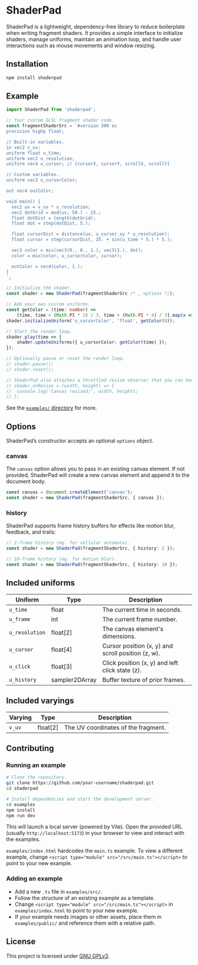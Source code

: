 # ShaderPad

ShaderPad is a lightweight, dependency-free library to reduce boilerplate when writing fragment shaders. It provides a simple interface to initialize shaders, manage uniforms, maintain an animation loop, and handle user interactions such as mouse movements and window resizing.

## Installation

```bash
npm install shaderpad
```

## Example

```typescript
import ShaderPad from 'shaderpad';

// Your custom GLSL fragment shader code.
const fragmentShaderSrc = `#version 300 es
precision highp float;

// Built-in variables.
in vec2 v_uv;
uniform float u_time;
uniform vec2 u_resolution;
uniform vec4 u_cursor; // [cursorX, cursorY, scrollX, scrollY]

// Custom variables.
uniform vec3 u_cursorColor;

out vec4 outColor;

void main() {
  vec2 uv = v_uv * u_resolution;
  vec2 dotGrid = mod(uv, 50.) - 25.;
  float dotDist = length(dotGrid);
  float dot = step(dotDist, 5.);

  float cursorDist = distance(uv, u_cursor.xy * u_resolution);
  float cursor = step(cursorDist, 25. + sin(u_time * 5.) * 5.);

  vec3 color = mix(vec3(0., 0., 1.), vec3(1.), dot);
  color = mix(color, u_cursorColor, cursor);

  outColor = vec4(color, 1.);
}
`;

// Initialize the shader.
const shader = new ShaderPad(fragmentShaderSrc /* , options */);

// Add your own custom uniforms.
const getColor = (time: number) =>
	[time, time + (Math.PI * 2) / 3, time + (Math.PI * 4) / 3].map(x => 1 + Math.sin(x) / 2);
shader.initializeUniform('u_cursorColor', 'float', getColor(0));

// Start the render loop.
shader.play(time => {
	shader.updateUniforms({ u_cursorColor: getColor(time) });
});

// Optionally pause or reset the render loop.
// shader.pause();
// shader.reset();

// ShaderPad also attaches a throttled resize observer that you can hook into.
// shader.onResize = (width, height) => {
// 	console.log('Canvas resized:', width, height);
// };
```

See the [`examples/` directory](./examples/) for more.

## Options

ShaderPad’s constructor accepts an optional `options` object.

### canvas

The `canvas` option allows you to pass in an existing canvas element. If not provided, ShaderPad will create a new canvas element and append it to the document body.

```typescript
const canvas = document.createElement('canvas');
const shader = new ShaderPad(fragmentShaderSrc, { canvas });
```

### history

ShaderPad supports frame history buffers for effects like motion blur, feedback, and trails:

```typescript
// 2-frame history (eg. for cellular automata).
const shader = new ShaderPad(fragmentShaderSrc, { history: 2 });

// 10-frame history (eg. for motion blur).
const shader = new ShaderPad(fragmentShaderSrc, { history: 10 });
```

## Included uniforms

| Uniform        | Type           | Description                                        |
| -------------- | -------------- | -------------------------------------------------- |
| `u_time`       | float          | The current time in seconds.                       |
| `u_frame`      | int            | The current frame number.                          |
| `u_resolution` | float[2]       | The canvas element's dimensions.                   |
| `u_cursor`     | float[4]       | Cursor position (x, y) and scroll position (z, w). |
| `u_click`      | float[3]       | Click position (x, y) and left click state (z).    |
| `u_history`    | sampler2DArray | Buffer texture of prior frames.                    |

## Included varyings

| Varying | Type     | Description                         |
| ------- | -------- | ----------------------------------- |
| `v_uv`  | float[2] | The UV coordinates of the fragment. |

## Contributing

### Running an example

```bash
# Clone the repository.
git clone https://github.com/your-username/shaderpad.git
cd shaderpad

# Install dependencies and start the development server.
cd examples
npm install
npm run dev
```

This will launch a local server (powered by Vite). Open the provided URL (usually `http://localhost:5173`) in your browser to view and interact with the examples.

`examples/index.html` hardcodes the `main.ts` example. To view a different example, change `<script type="module" src="/src/main.ts"></script>` to point to your new example.

### Adding an example

-   Add a new `.ts` file in `examples/src/`.
-   Follow the structure of an existing example as a template.
-   Change `<script type="module" src="/src/main.ts"></script>` in `examples/index.html` to point to your new example.
-   If your example needs images or other assets, place them in `examples/public/` and reference them with a relative path.

## License

This project is licensed under [GNU GPLv3](./LICENSE).
